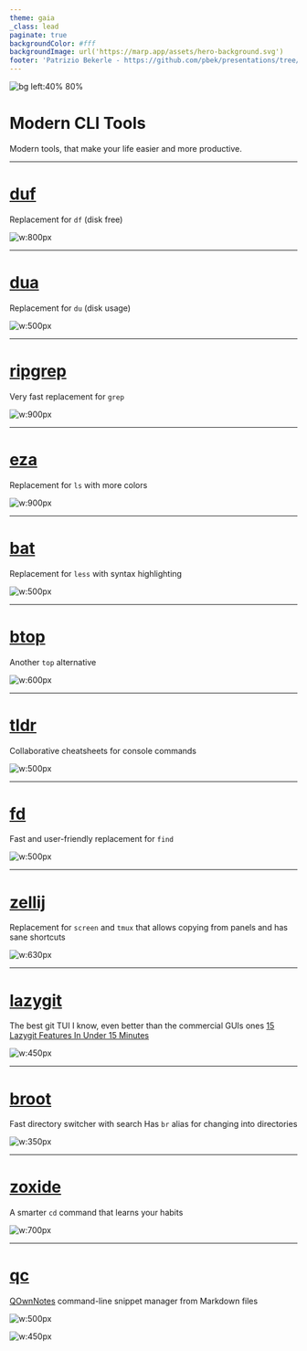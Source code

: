 ```yaml
---
theme: gaia
_class: lead
paginate: true
backgroundColor: #fff
backgroundImage: url('https://marp.app/assets/hero-background.svg')
footer: 'Patrizio Bekerle - https://github.com/pbek/presentations/tree/main/digital-projects'
---
```


![bg left:40% 80%](https://upload.wikimedia.org/wikipedia/commons/7/77/TU_Graz.svg)

# **Modern CLI Tools**

Modern tools, that make your life easier and more productive.

---

# [duf](https://github.com/muesli/duf)

Replacement for `df` (disk free)

![w:800px](./images/duf.webp)

---

# [dua](https://github.com/Byron/dua-cli)

Replacement for `du` (disk usage)

![w:500px](./images/dua.webp)

---

# [ripgrep](https://github.com/BurntSushi/ripgrep)

Very fast replacement for `grep`

![w:900px](./images/ripgrep.webp)

---

# [eza](https://github.com/eza-community/eza)

Replacement for `ls` with more colors

![w:900px](./images/eza.webp)

---

# [bat](https://github.com/sharkdp/bat)

Replacement for `less` with syntax highlighting

![w:500px](./images/bat.webp)

---

# [btop](https://github.com/aristocratos/btop)

Another `top` alternative

![w:600px](https://raw.githubusercontent.com/aristocratos/btop/main/Img/normal.png)

---

# [tldr](https://github.com/tldr-pages/tldr)

Collaborative cheatsheets for console commands

![w:500px](https://raw.githubusercontent.com/tldr-pages/tldr/main/images/tldr-light.png)

---

# [fd](https://github.com/sharkdp/fd)

Fast and user-friendly replacement for `find`

![w:500px](https://raw.githubusercontent.com/sharkdp/fd/master/doc/screencast.svg)

---

# [zellij](https://github.com/zellij-org/zellij)

Replacement for `screen` and `tmux` that allows copying from panels and has sane shortcuts

![w:630px](https://raw.githubusercontent.com/zellij-org/zellij/main/assets/demo.gif)

---

# [lazygit](https://github.com/jesseduffield/lazygit)

The best git TUI I know, even better than the commercial GUIs ones
[15 Lazygit Features In Under 15 Minutes](https://www.youtube.com/watch?v=3Kq1MIfTWCE)

![w:450px](https://raw.githubusercontent.com/jesseduffield/lazygit/assets/demo/commit_and_push-compressed.gif)

---

# [broot](https://github.com/Canop/broot)

Fast directory switcher with search
Has `br` alias for changing into directories

![w:350px](https://raw.githubusercontent.com/Canop/broot/main/website/docs/img/20230930-overview.png)

---

# [zoxide](https://github.com/ajeetdsouza/zoxide)

A smarter `cd` command that learns your habits

![w:700px](https://raw.githubusercontent.com/ajeetdsouza/zoxide/main/contrib/tutorial.webp)

---

# [qc](https://github.com/qownnotes/qc)

[QOwnNotes](https://github.com/pbek/QOwnNotes) command-line snippet manager from Markdown files

![w:500px](https://raw.githubusercontent.com/qownnotes/qc/main/qc.png)

![w:450px](https://raw.githubusercontent.com/qownnotes/qc/main/commands.png)
